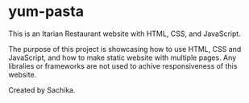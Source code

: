 # yum-pasta

This is an Itarian Restaurant website with HTML, CSS, and JavaScript.

The purpose of this project is showcasing how to use HTML, CSS and JavaScript, and how to make static website with multiple pages. Any libralies or frameworks are not used to achive responsiveness of this website.

Created by Sachika.